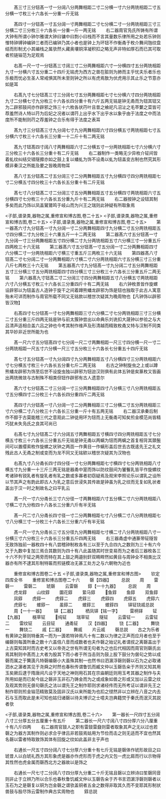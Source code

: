 <!-- { "loadSidebar": true } -->
　　髙三寸三分钮髙一寸一分阔八分两舞相距二寸二分横一寸六分两铣相距二寸五分横一寸枚三十六各长一分重一斤无铭

　　髙四寸一分钮髙一寸五分阔一寸两舞相距二寸七分横二寸一分两铣相距三寸三分横二寸三分枚三十六各长一分重一斤一两无铭
　　右二器周官凫氏所铸有所谓大钟有所谓小钟尔雅谓大钟曰镛中曰剽小曰栈而不言其量数乐律所用之处若乐钟则惟特钟镈钟编钟三者而已编钟乃其小者也是钟上为环钮不作衡甬于枚介舞间虺纹盘结而形制尤小其编栈之属欤然乆藏奥壤铜滓凝积扣之略无声非特如厚石而已其可取者煎链镕范为足观焉



　　右髙一尺一寸一分钮髙三寸阔三寸二分两舞相距六寸一分横四寸五分两铣相距九寸一分横六寸五分重二十四斤无铭虎为西方之兽在脏则为肺而主乎忧夫乐者乐也乐极而忧必生圣人常戒惧其所未至则钟之所以有虎焉敔为伏虎用示其止乐之节意亦如是耳

　　右髙九寸七分钮髙三寸三分阔七寸五分两舞相距七寸七分横六寸四分两铣相距九寸二分横七寸九分枚三十六各长四分重十有六斤五两无铭是钟无甬而为钮其钮又为二辟邪鼓间亦作辟邪之饰三十六枚各状荇叶且昔之飨祀凡沼沚之毛苹蘩之菜皆可荐羞然诗人特以荇为后妃之况者以谓荇上出乎水下出乎水以象乎由于法度之中而法度所不能制则荇之荐羞钟之合乐有得于法度之表耳

　　髙九寸三分钮髙三寸九分阔七寸九分两舞相距六寸四分横五寸两铣相距七寸五分横六寸枚三十六各长三分重一十二斤十有二两无铭

　　髙九寸钮髙四寸阔八寸两舞相距六寸二分横五寸一分两铣相距七寸六分横六寸三分枚三十六各长三分重十有二斤无铭
　　右二器制作一类略无少异枚介钲间皆着虬纹纠结交错隧攠亦如之鼓上复以蟠虬为饰不设甬以虬为钮盖变古制也然究其形模非秦汉之所能及要之皆晚周物耳

　　髙八寸五分钮髙二寸五分阔三寸二分两舞相距五寸九分横四寸四分两铣相距七寸二分横五寸四分枚三十六各长五分重十有二斤无铭

　　髙七寸八分钮髙二寸二分阔三寸五分两舞相距五寸五分横四寸两铣相距六寸五分横四寸七分枚三十六各长五分重九斤十有二两无铭
　　右二器按钟之设钮其制多矣而此乃饰以凤盖鸑鷟鸣于岐山而为兴王之瑞则此钟疑有所取象焉

<子部,谱录类,器物之属,重修宣和博古图,卷二十五>
<子部,谱录类,器物之属,重修宣和博古图,卷二十五>
<子部,谱录类,器物之属,重修宣和博古图,卷二十五>
　　第一器髙六寸九分钮髙一寸九分阔一寸二分两舞相距四寸九分横二寸五分两铣相距五寸四分横二寸九分枚三十六重五斤一十二两无铭
　　第二器髙六寸五分钮髙一寸九分阔一寸三分两舞相距五寸四分横二寸九分两铣相距五寸六分横三寸一分重五斤四两枚三十六无铭
　　第三器髙六寸五分钮髙一寸五分阔一寸二分两舞相距四寸六分横二寸一分两铣相距六寸横三寸重五斤三两枚三十六无铭
　　第四器髙八寸钮髙二寸七分阔二寸一分两舞相距六寸横二寸六分两铣相距六寸五分横三寸三分重八斤七两枚三十六无铭
　　第五器髙六寸九分钮髙一寸九分阔二寸五分两舞相距五寸三分横三寸五分两铣相距四寸四分横三寸三分枚三十六各长三分重五斤二两无铭
　　第六器髙九寸钮髙二寸二分阔三寸四分两舞相距五寸八分横五寸两铣相距六寸八分横五寸枚三十六各长三分重四斤十有二两无铭
　　右六钟枚景皆作旋螺设辟邪以为钮盖古人造钟于旋干之间着蹲熊蟠龙辟邪为饰是钮也独取于此古人寓意殆未可详而制作与周官所载不同又无铭款以稽世次疑其为晚周物也【凡钟饰以辟邪皆汉物】

　　右髙四寸七分钮髙一寸七分两舞相距三寸六分横二寸七分两铣相距三寸三分横二寸五分重三斤四两无铭是钟与前太簇钟尝出以命典乐刘诜扣大晟钟以参验之与大吕清声适相合盖六吕之钟也今考其制作维声及形清越而精致枚甬又特与汉制不同类其华妙非近世所能为也

　　髙一尺六寸五分钮髙四寸七分阔一尺二寸两舞相距一尺三寸四分横一尺一寸二分两铣相距一尺五寸六分横一尺三寸五分枚三十六各长七分重五十四斤无铭

　　髙七寸五分钮髙一寸九分阔四寸九分两舞相距五寸八分横四寸三分两铣相距六寸七分横五寸枚三十六各长五分重七斤二两无铭
　　右古之钟制旋虫之上或以蹲熊蟠龙辟邪为饰至后世不设旋虫独以辟邪为钮迨汉则俱有此体五钟是矣篆枚又皆画出两铣微敛与古制殊不相类但钮作辟邪有古人遗意尔

　　髙六寸七分钮髙二寸三分阔一寸三分两舞相距四寸八分横三寸八分两铣相距五寸五分横四寸二分枚三十六各长四分重四斤二两无铭

　　髙四寸六分钮髙一寸八分阔一寸二分两舞相距三寸二分横二寸五分两铣相距三寸六分横二寸八分枚三十六各长三分重一斤十有五两无铭
　　右二器汉承秦后制作不醇于古莫能稽三代之意观此二钟徒用环为钮而上无衡甬可知矣煎金模范尚皆精巧犹未失凫氏之良其可尚已

　　右髙七寸九分钮髙二寸六分阔五寸两舞相距五寸横四寸四分两铣相距五寸七分横五寸枚三十六各长三分重五斤无铭是钟无甬以两螭为钮而两螭之首复相背其頚鬛间可以置缨索枚作旋螺之状钟之两靣一作黄目一作螭形盖后世去古既逺先王之礼文残此古人无甬之制或变而为龙不同又无铭欵以稽世次疑其为汉物也

　　右髙九寸八分甬长四寸四分径一寸七分两舞相距七寸横四寸七分两铣相距八寸横五寸九分重一十三斤三两无铭是器甬中寔而饰以防纹鼓间为饕餮乳皆平作旋螺纹考诸钟有锐乳者有旋乳者有乳之数或多寡者初窃疑焉及观宋李照论乐以谓乳之设所以节其声之有韵此即古人为乳之意后世浸失其传故是钟虽为乳之纹而无复如乳状者盖出于汉一时之制故名之曰平乳云

　　髙一尺一寸六分甬长三寸六分径一寸两舞相距六寸五分横二寸六分两铣相距八寸横二寸九分枚四十八各长三分重六斤有半无铭

　　髙一尺二寸八分甬长四寸径一寸二分两舞相距七寸八分横二寸八分两铣相距七寸八分横三寸一分枚三十六各长三分重六斤有半无铭

　　髙一尺一寸九分甬长三寸五分径九分两舞相距七寸横二寸八分两铣相距八寸一分横三寸六分枚三十六各长三分重五斤四两无铭
　　右三器甬虚中通篆带钲隧皆无致饰独前一器枚四十有八尝稽钟制枚各有三以至于九合四九之数则为三十有六今又于九数中复加三焉合其数则为四十有八此盖随其时世变易而为之者后三器枚各三十六不列于钲之两旁而特在其上鼓之两邉别釬双睛睅然如黄目与周钟全不相类比汉器亦有所不逮其形制特匾而煎链模冶无甚工处方之与六朝物为近也

　　重修宣和博古图卷二十五
<子部,谱录类,器物之属,重修宣和博古图>
　　钦定四库全书
　　重修宣和博古图卷二十六
　　磬【四器】
　　总説
　　周
　　雷磬一
　　雷磬二
　　琥磬
　　云雷磬
　　錞【一十九器】
　　总説
　　周
　　虎龙錞
　　山纹錞
　　圜花錞
　　絷马錞
　　鱼錞
　　鱼錞
　　双鱼錞
　　凤錞
　　虎錞一
　　虎錞二
　　虎錞三
　　虎錞四
　　虎錞五
　　虎錞六
　　虎錞七
　　蜼錞一
　　虽錞二
　　蜼錞三
　　蜼錞四
　　铎钲铙戚总説
　　周【一十一器】
　　铎【二器】
　　栖凤铎【铭一字】
　　雷柄铎
　　钲【九器】
　　穟草钲
　　纯钲
　　瑞草钲
　　隧钲
　　云雷钲一
　　云雷钲二
　　雷纹钲
　　云目钲
　　通甬钲
　　汉【四器】
　　铙【二器】
　　舞铙一
　　舞铙二
　　戚【二器】
　　舞戚
　　片云戚
　　磬总説
　　古之为乐者有黄钟之磬则特垂其一而为一簴若特钟焉凡十有二数以为律之正声而应月者也至于编磬则每簴所垂之数十六盖倍八音而成数者也夫作磬之始记礼者谓叔之离磬盖出于上古莫知其时而古史考又以帝尧之世有所谓无句者为之也后代相因而周官则磬氏出焉其制则中髙而上大者为股其下而小者于所当击则为鼓上股下鼓分为倨句之势以成磬而属之于簨簴凡特磬编磬小大虽殊其制一也然书曰泗濵浮磬则磬以石为之必取诸泗水之濵者其见于尧舜之时然也春秋传谓鲁饥而臧文仲以玉磬告籴于齐则又知其用玉矣厥后逮于隋唐间凡设于天地之神则用石其在宗庙朝廷则用玉考其器之制作与夫所用如是而已矣今兹之磬非玉非石乃铸金而为之或成象如兽之形或又加以云雷之纹及观其势则无倨句磬氏之法以谓先王之制作耶则求诸经传而无所考证以谓非先王之制作耶则煎金镕范精致莫及固非汉氏以来所能为也扣之铿然非以立辨在八音之内去石与玉而取此是未可知也姑归诸磬以待夫博识之士噫夫岂典籍焚于秦氏而泯灭其説者欤

<子部,谱录类,器物之属,重修宣和博古图,卷二十六>
　　第一器长一尺四寸五分阔八寸三分厚五分五厘重十有五斤
　　第二器长一尺六寸阔八寸四分厚六分八厘重十有八斤四两
　　右二器周官鼓人之职有雷鼓雷鼗则雷者取象其声之无以过也若磬之为器方其制作则必求合乎律吕非若鼓焉姑用为节俭而击之则无适而不宜也然其名磬以雷者特取致饰其体有回旋之纹如此盖非主乎声也

　　右通长一尺五寸四分阔八寸七分厚六分重十有七斤无铭是磬体作琥形故目之曰琥昔人以白琥礼西方其形象虎是器亦作虎形而于虎之内又包一虎比肩而行以示物得其性然也虎金属而磬西北方之器故以是饰之

　　右通长一尺七寸二分阔八寸四分厚九分重二十斤无铭且磬以立辨诗曰笙磬同音则非止于立辨乃所以合乐也春秋鲁饥臧文仲以玉磬告籴于齐书言泗濵浮磬则磬者以玉石为之是磬复以铜为岂金磬之谓欤盖铜者五金之数得非取其久而不变耶其形制状兽鼓与股尽饰云雷制作典古实周物也
　　錞总説
